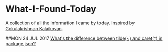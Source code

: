 # What-I-Found-Today
A collection of all the information I came by today.
Inspired by [Gokulakrishnan Kalaikovan](https://github.com/gokulkrishh/Today-I-Liked).

##MON 24 JUL 2017
[What's the difference between tilde(~) and caret(^) in package.json?](https://stackoverflow.com/questions/22343224/whats-the-difference-between-tilde-and-caret-in-package-json)
